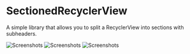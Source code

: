 # SectionedRecyclerView
A simple library that allows you to split a RecyclerView into sections with subheaders.

![Screenshots](https://github.com/zhukic/SectionedRecyclerView/blob/master/art/1.png?raw=true)
![Screenshots](https://github.com/zhukic/SectionedRecyclerView/blob/master/art/2.png?raw=true)
![Screenshots](https://github.com/zhukic/SectionedRecyclerView/blob/master/art/3.png?raw=true)
